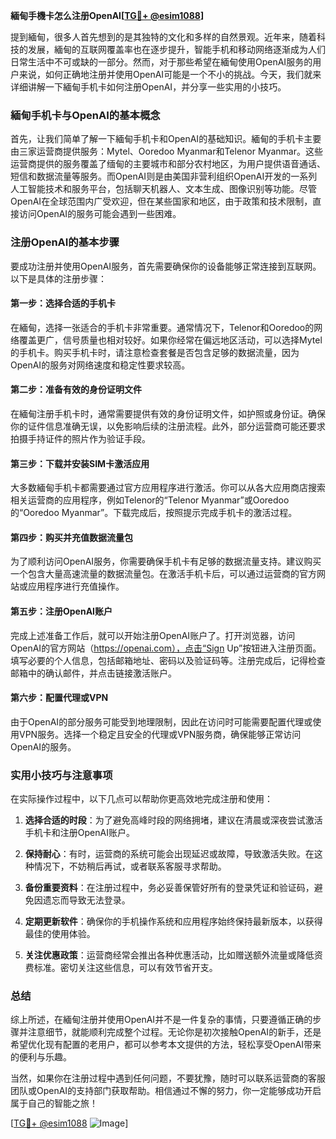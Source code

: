 **緬甸手機卡怎么注册OpenAI[[TG💪+ @esim1088](https://t.me/s/esim1088)]**

提到緬甸，很多人首先想到的是其独特的文化和多样的自然景观。近年来，随着科技的发展，緬甸的互联网覆盖率也在逐步提升，智能手机和移动网络逐渐成为人们日常生活中不可或缺的一部分。然而，对于那些希望在緬甸使用OpenAI服务的用户来说，如何正确地注册并使用OpenAI可能是一个不小的挑战。今天，我们就来详细讲解一下緬甸手机卡如何注册OpenAI，并分享一些实用的小技巧。

### 緬甸手机卡与OpenAI的基本概念

首先，让我们简单了解一下緬甸手机卡和OpenAI的基础知识。緬甸的手机卡主要由三家运营商提供服务：Mytel、Ooredoo Myanmar和Telenor Myanmar。这些运营商提供的服务覆盖了缅甸的主要城市和部分农村地区，为用户提供语音通话、短信和数据流量等服务。而OpenAI则是由美国非营利组织OpenAI开发的一系列人工智能技术和服务平台，包括聊天机器人、文本生成、图像识别等功能。尽管OpenAI在全球范围内广受欢迎，但在某些国家和地区，由于政策和技术限制，直接访问OpenAI的服务可能会遇到一些困难。

### 注册OpenAI的基本步骤

要成功注册并使用OpenAI服务，首先需要确保你的设备能够正常连接到互联网。以下是具体的注册步骤：

#### 第一步：选择合适的手机卡
在緬甸，选择一张适合的手机卡非常重要。通常情况下，Telenor和Ooredoo的网络覆盖更广，信号质量也相对较好。如果你经常在偏远地区活动，可以选择Mytel的手机卡。购买手机卡时，请注意检查套餐是否包含足够的数据流量，因为OpenAI的服务对网络速度和稳定性要求较高。

#### 第二步：准备有效的身份证明文件
在緬甸注册手机卡时，通常需要提供有效的身份证明文件，如护照或身份证。确保你的证件信息准确无误，以免影响后续的注册流程。此外，部分运营商可能还要求拍摄手持证件的照片作为验证手段。

#### 第三步：下载并安装SIM卡激活应用
大多数緬甸手机卡都需要通过官方应用程序进行激活。你可以从各大应用商店搜索相关运营商的应用程序，例如Telenor的“Telenor Myanmar”或Ooredoo的“Ooredoo Myanmar”。下载完成后，按照提示完成手机卡的激活过程。

#### 第四步：购买并充值数据流量包
为了顺利访问OpenAI服务，你需要确保手机卡有足够的数据流量支持。建议购买一个包含大量高速流量的数据流量包。在激活手机卡后，可以通过运营商的官方网站或应用程序进行充值操作。

#### 第五步：注册OpenAI账户
完成上述准备工作后，就可以开始注册OpenAI账户了。打开浏览器，访问OpenAI的官方网站（https://openai.com），点击“Sign Up”按钮进入注册页面。填写必要的个人信息，包括邮箱地址、密码以及验证码等。注册完成后，记得检查邮箱中的确认邮件，并点击链接激活账户。

#### 第六步：配置代理或VPN
由于OpenAI的部分服务可能受到地理限制，因此在访问时可能需要配置代理或使用VPN服务。选择一个稳定且安全的代理或VPN服务商，确保能够正常访问OpenAI的服务。

### 实用小技巧与注意事项

在实际操作过程中，以下几点可以帮助你更高效地完成注册和使用：

1. **选择合适的时段**：为了避免高峰时段的网络拥堵，建议在清晨或深夜尝试激活手机卡和注册OpenAI账户。
   
2. **保持耐心**：有时，运营商的系统可能会出现延迟或故障，导致激活失败。在这种情况下，不妨稍后再试，或者联系客服寻求帮助。

3. **备份重要资料**：在注册过程中，务必妥善保管好所有的登录凭证和验证码，避免因遗忘而导致无法登录。

4. **定期更新软件**：确保你的手机操作系统和应用程序始终保持最新版本，以获得最佳的使用体验。

5. **关注优惠政策**：运营商经常会推出各种优惠活动，比如赠送额外流量或降低资费标准。密切关注这些信息，可以有效节省开支。

### 总结

综上所述，在緬甸注册并使用OpenAI并不是一件复杂的事情，只要遵循正确的步骤并注意细节，就能顺利完成整个过程。无论你是初次接触OpenAI的新手，还是希望优化现有配置的老用户，都可以参考本文提供的方法，轻松享受OpenAI带来的便利与乐趣。

当然，如果你在注册过程中遇到任何问题，不要犹豫，随时可以联系运营商的客服团队或OpenAI的支持部门获取帮助。相信通过不懈的努力，你一定能够成功开启属于自己的智能之旅！

[[TG💪+ @esim1088](https://t.me/s/esim1088) ![Image](https://i.postimg.cc/4NQfJmqS/Snipaste-2025-05-13-00-14-12.png)]